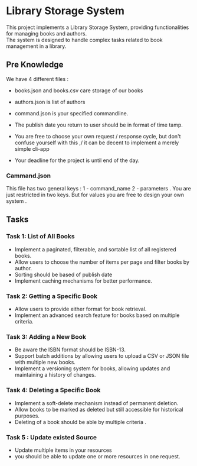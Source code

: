 # Library Storage System

This project implements a Library Storage System, providing functionalities for managing books and authors.\
The system is designed to handle complex tasks related to book management in a library.
## Pre Knowledge
We have 4 different files : 
- books.json and books.csv care storage of our books
- authors.json is list of authors
- command.json is your specified commandline. 
- The publish date you return to user should be in format of time tamp.
- You are free to choose your own request / response cycle, but don't confuse yourself with this ,/ it can be decent to implement a merely simple cli-app

- Your deadline for the project is until end of the day. 


### Cammand.json
This file has two general keys : 1 - command_name  2 - parameters . 
You are just restricted in two keys. But for values you  are free to design your own system .
## Tasks

### Task 1: List of All Books

- Implement a paginated, filterable, and sortable list of all registered books.
- Allow users to choose the number of items per page and filter books by author.
- Sorting should be based of publish date
- Implement caching mechanisms for better performance.

### Task 2: Getting a Specific Book

- Allow users to provide either format for book retrieval.
- Implement an advanced search feature for books based on multiple criteria.

### Task 3: Adding a New Book

- Be aware the ISBN format should be ISBN-13.
- Support batch additions by allowing users to upload a CSV or JSON file with multiple new books.
- Implement a versioning system for books, allowing updates and maintaining a history of changes.

### Task 4: Deleting a Specific Book

- Implement a soft-delete mechanism instead of permanent deletion.
- Allow books to be marked as deleted but still accessible for historical purposes.
- Deleting of a book should be able by multiple criteria .

### Task 5 : Update existed Source

- Update multiple items in your resources 
- you should be able to update one or more resources in one request.

